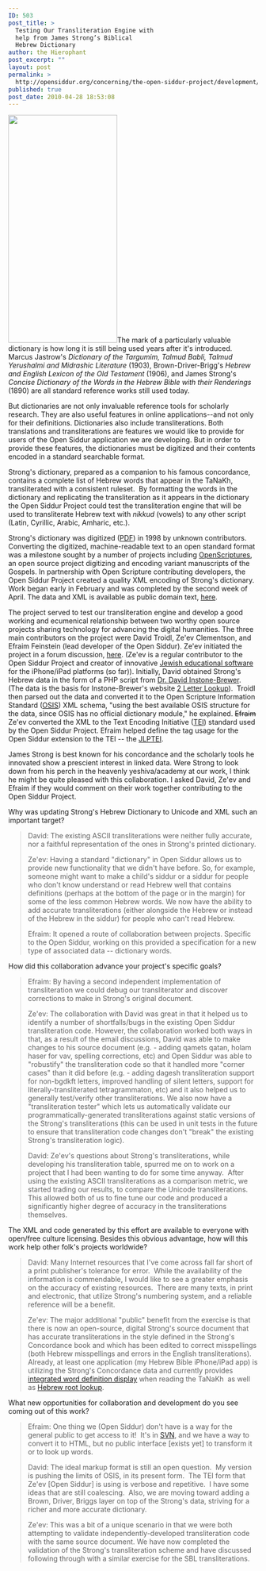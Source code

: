 ```yaml
---
ID: 503
post_title: >
  Testing Our Transliteration Engine with
  help from James Strong’s Biblical
  Hebrew Dictionary
author: the Hierophant
post_excerpt: ""
layout: post
permalink: >
  http://opensiddur.org/concerning/the-open-siddur-project/development/james-strongs-hebrew-dictionary-in-xml-ftw/
published: true
post_date: 2010-04-28 18:53:08
---
```

<a href="http://en.wikipedia.org/wiki/James_Strong_%28theologian%29"><img class="alignright size-full wp-image-539" title="James Strong" src="http://opensiddur.org/wp-content/uploads/2010/04/220px-James_Strong_theologian_-_Brady-Handy.jpg" alt="" width="220" height="459" /></a>The mark of a particularly valuable dictionary is how long it is still  being used years after it's introduced. Marcus Jastrow's <em>Dictionary of the Targumim, Talmud Babli, Talmud Yerushalmi and Midrashic  Literature</em> (1903), Brown-Driver-Brigg's <em>Hebrew and English  Lexicon of the Old Testament</em> (1906), and James Strong's <em>Concise Dictionary of the Words in the Hebrew Bible with their Renderings</em> (1890) are all standard reference works still used today.

But dictionaries are not only invaluable reference tools for scholarly research. They are also useful features in online applications--and not only for their definitions. Dictionaries also include transliterations. Both translations and transliterations are features we would like to provide for users of the Open Siddur application we are developing. But in order to provide these features, the dictionaries must be digitized and their contents encoded in a standard searchable format.

Strong's dictionary, prepared as a companion to his famous concordance, contains a complete list of Hebrew words that appear in the TaNaKh, transliterated with a consistent ruleset.  By formatting the words in the dictionary and replicating the transliteration as it appears in the dictionary the Open Siddur Project could test the transliteration engine that will be used to transliterate Hebrew text with <em>nikkud</em> (vowels) to any other script (Latin, Cyrillic, Arabic, Amharic, etc.).

Strong's dictionary was digitized (<a class="pdf" href="http://www.heraldmag.org/olb/Contents/dictionaries/SHebrew.pdf" target="_blank">PDF</a>) in 1998 by unknown contributors. Converting the digitized, machine-readable text to an open standard format was a milestone sought by a number of projects including <a href="http://openscriptures.org/" target="_blank">OpenScriptures</a>, an open source project digitizing and encoding variant manuscripts of the Gospels. In partnership with Open Scripture contributing developers, the Open Siddur Project created a quality XML encoding of Strong's dictionary. Work began early in February and was completed by the second week of April. The data and XML is available as public domain text, <a href="http://github.com/openscriptures/strongs/downloads" target="_blank">here</a>.

The project served to test our transliteration engine and develop a good working and ecumenical relationship between two worthy open source projects sharing technology for advancing the digital humanities. The three main contributors on the project were David Troidl, Ze'ev Clementson, and Efraim Feinstein (lead developer of the Open Siddur). Ze'ev initiated the project in a forum discussion, <a href="http://groups.google.com/group/opensiddur-talk/browse_frm/thread/6c323b6a32196432/32c95bdc01a6c020" target="_blank">here</a>.  (Ze'ev is a regular contributor to the Open Siddur Project and creator  of innovative <a href="http://beresheit.blogspot.com/2010/04/hebrewbible-version-40-with-ipad.html" target="_blank">Jewish educational software</a> for the iPhone/iPad  platforms (so far)). Initially, David obtained Strong's Hebrew data in the form of a PHP script from <a href="http://www.tyndalearchive.com/Brewer/author.htm" target="_blank">Dr. David Instone-Brewer</a>. (The data is the basis for Instone-Brewer's website <a href="http://www.2letterlookup.com/" target="_blank">2 Letter Lookup</a>).  Troidl then parsed out the data and converted it to the Open Scripture Information Standard (<a href="http://en.wikipedia.org/wiki/Open_Scripture_Information_Standard" target="_blank">OSIS</a>) XML schema, "using the best available OSIS structure for the data, since OSIS has no official dictionary module," he explained. <del datetime="2010-04-28T23:52:31+00:00">Efraim </del> Ze'ev converted the XML to the Text Encoding Initiative (<a href="http://en.wikipedia.org/wiki/Text_Encoding_Initiative" target="_blank">TEI</a>) standard used by the Open Siddur Project. Efraim helped define the tag usage for the Open Siddur extension to the TEI -- the <a href="https://github.com/opensiddur/opensiddur/wiki/JLPTEI-101:-00:-Introduction" target="_blank">JLPTEI</a>.

James Strong is best known for his concordance and the scholarly tools  he innovated show a prescient interest in linked data. Were Strong to  look down from his perch in the heavenly yeshiva/academy at our work, I think he might be quite pleased with this collaboration. I asked David, Ze'ev and Efraim if they would comment on their work together contributing to the Open Siddur Project.

Why was updating Strong's Hebrew Dictionary to Unicode and XML such an important target?

<blockquote>David: The existing ASCII transliterations were neither  fully accurate, nor a faithful representation of the ones in Strong's  printed dictionary.

Ze'ev: Having a standard "dictionary" in Open Siddur allows us to  provide new functionality that we didn't have before. So, for example,  someone might want to make a child's siddur or a siddur for people who  don't know understand or read Hebrew well that contains definitions  (perhaps at the bottom of the page or in the margin) for some of the  less common Hebrew words. We now have the ability to add accurate  transliterations (either alongside the Hebrew or instead of the Hebrew  in the siddur) for people who can't read Hebrew.

Efraim: It opened a route of collaboration  between  projects. Specific to the Open Siddur, working on this   provided a specification  for a new type of associated  data --  dictionary  words.</blockquote>

How did this collaboration advance your project's specific goals?

<blockquote>Efraim: By having a second independent implementation of transliteration  we could debug our transliterator and discover corrections to make in  Strong's original document.

Ze'ev: The collaboration with David was great in that it helped us to   identify a number of shortfalls/bugs in the existing Open Siddur   transliteration code. However, the collaboration worked both ways in   that, as a result of the email discussions, David was able to make   changes to his source document (e.g. - adding qamets qatan, holam haser   for vav, spelling corrections, etc) and Open Siddur was able to   "robustify" the transliteration code so that it handled more "corner   cases" than it did before (e.g. - adding dagesh transliteration support   for non-bgdkft letters, improved handling of silent letters, support  for  literally-transliterated tetragrammaton, etc) and it also helped us  to  generally test/verify other transliterations. We also now have a   "transliteration tester" which lets us automatically validate our   programmatically-generated transliterations against static versions of   the Strong's transliterations (this can be used in unit tests in the   future to ensure that transliteration code changes don't "break" the   existing Strong's transliteration logic).

David: Ze'ev's questions about Strong's transliterations, while   developing his transliteration table, spurred me on to work on a project   that I had been wanting to do for some time anyway.  After using the   existing ASCII transliterations as a comparison metric, we started   trading our results, to compare the Unicode transliterations.  This   allowed both of us to fine tune our code and produced a significantly   higher degree of accuracy in the transliterations themselves.</blockquote>

The XML and code generated by this effort are available to everyone with open/free culture licensing. Besides this obvious advantage, how will this work help other folk's projects worldwide?

<blockquote>David: Many Internet resources that I've come across fall far short of a print publisher's tolerance for error.  While the availability of the information is commendable, I would like to see a greater emphasis on the accuracy of existing resources.  There are many texts, in print and electronic, that utilize Strong's numbering system, and a reliable reference will be a benefit.

Ze'ev: The major additional "public" benefit from the exercise is that there is now an open-source, digital Strong's source document that has accurate transliterations in the style defined in the Strong's Concordance book and which has been edited to correct misspellings (both Hebrew misspellings and errors in the English transliterations). Already, at least one application (my Hebrew Bible iPhone/iPad app) is utilizing the Strong's Concordance data and currently provides <a href="http://sites.google.com/site/hebrewsoftware/_/rsrc/1270146166151/images/ipad2.jpg" target="_blank">integrated word definition display</a> when reading the TaNaKh  as well as <a href="http://sites.google.com/site/hebrewsoftware/_/rsrc/1260640562866/images/HebrewBible3.jpg" target="_blank">Hebrew root lookup</a>.</blockquote>

What new opportunities for collaboration and development do you see coming out of this work?

<blockquote>Efraim: One thing we (Open Siddur) don't have is a way for the general public to get access to it!  It's in <a href="http://code.google.com/p/jewishliturgy/source/checkout" target="_blank">SVN</a>, and we have a way to convert it to HTML, but no public interface [exists yet] to transform it or to look up words.

David: The ideal markup format is still an open question.  My version is  pushing the limits of OSIS, in its present form.  The TEI form that  Ze'ev [Open Siddur] is using is verbose and repetitive.  I have some ideas that are  still coalescing.  Also, we are moving toward adding a Brown, Driver,  Briggs layer on top of the Strong's data, striving for a richer and more  accurate dictionary.

Ze'ev: This was a bit of a unique scenario in that we were both  attempting to validate independently-developed transliteration  code with the same source document. We have now completed the  validation of the Strong's transliteration scheme and have  discussed following through with a similar exercise for the SBL  transliterations.</blockquote>